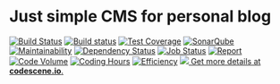 # Just simple CMS for personal blog 

[![Build Status](https://travis-ci.org/proshin-roman/blog.svg?branch=master)](https://travis-ci.org/proshin-roman/blog)
[![Build status](https://ci.appveyor.com/api/projects/status/82urksyqvrh5m4yp/branch/master?svg=true)](https://ci.appveyor.com/project/proshin-roman/blog/branch/master)
[![Test Coverage](https://codecov.io/gh/proshin-roman/blog/branch/master/graph/badge.svg)](https://codecov.io/gh/proshin-roman/blog)
[![SonarQube](https://img.shields.io/badge/sonar-ok-green.svg)](https://sonarcloud.io/dashboard?id=org.proshin%3Ablog)
[![Maintainability](https://api.codeclimate.com/v1/badges/2f72a719653fc04318c8/maintainability)](https://codeclimate.com/github/proshin-roman/blog/maintainability)
[![Dependency Status](https://www.versioneye.com/user/projects/5a708ea30fb24f459ca25146/badge.svg?style=flat-square)](https://www.versioneye.com/user/projects/5a708ea30fb24f459ca25146)
[![Job Status](https://inspecode.rocro.com/badges/github.com/proshin-roman/blog/status?token=BT_DbLkNAds8keIm8niXyOdlRG6sodmCwr9tZUUK_po)](https://inspecode.rocro.com/jobs/github.com/proshin-roman/blog/latest?completed=true)
[![Report](https://inspecode.rocro.com/badges/github.com/proshin-roman/blog/report?token=BT_DbLkNAds8keIm8niXyOdlRG6sodmCwr9tZUUK_po&branch=master)](https://inspecode.rocro.com/reports/github.com/proshin-roman/blog/branch/master/summary)
[![Code Volume](https://api.gitential.com/accounts/612/projects/643/badges/code-volume.svg)](https://gitential.com/accounts/612/projects/643/share?uuid=4590ddc3-295f-40e8-b3fc-19018fea25e2&utm_source=shield&utm_medium=shield&utm_campaign=643)
[![Coding Hours](https://api.gitential.com/accounts/612/projects/643/badges/coding-hours.svg)](https://gitential.com/accounts/612/projects/643/share?uuid=4590ddc3-295f-40e8-b3fc-19018fea25e2&utm_source=shield&utm_medium=shield&utm_campaign=643)
[![Efficiency](https://api.gitential.com/accounts/612/projects/643/badges/efficiency.svg)](https://gitential.com/accounts/612/projects/643/share?uuid=4590ddc3-295f-40e8-b3fc-19018fea25e2&utm_source=shield&utm_medium=shield&utm_campaign=643)
[![](http://codescene.io/projects/2345/status.svg) Get more details at **codescene.io**.](http://codescene.io/projects/2345/jobs/latest-successful/results)
